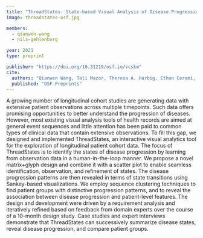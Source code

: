 ```yaml
---
title: "ThreadStates: State-based Visual Analysis of Disease Progression"
image: threadstates-osf.jpg

members:
  - qianwen-wang
  - nils-gehlenborg

year: 2021
type: preprint

publisher: "https://doi.org/10.31219/osf.io/vcskm"
cite:
  authors: "Qianwen Wang, Tali Mazor, Theresa A. Harbig, Ethan Cerami, and Nils Gehlenborg"
  published: "OSF Preprints"
---
```

A growing number of longitudinal cohort studies are generating data with extensive patient observations across multiple timepoints. Such data offers promising opportunities to better understand the progression of diseases. However, most existing visual analysis tools of health records are aimed at general event sequences and little attention has been paid to common types of clinical data that contain extensive observations. To fill this gap, we designed and implemented ThreadStates, an interactive visual analytics tool for the exploration of longitudinal patient cohort data. The focus of ThreadStates is to identify the states of disease progression by learning from observation data in a human-in-the-loop manner. We propose a novel matrix+glyph design and combine it with a scatter plot to enable seamless identification, observation, and refinement of states. The disease progression patterns are then revealed in terms of state transitions using Sankey-based visualizations. We employ sequence clustering techniques to find patient groups with distinctive progression patterns, and to reveal the association between disease progression and patient-level features. The design and development were driven by a requirement analysis and iteratively refined based on feedback from domain experts over the course of a 10-month design study. Case studies and expert interviews demonstrate that ThreadStates can successively summarize disease states, reveal disease progression, and compare patient groups.
